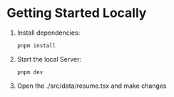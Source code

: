 # Getting Started Locally

1. Install dependencies:

   ```bash
   pnpm install
   ```

2. Start the local Server:

   ```bash
   pnpm dev
   ```

5. Open the ./src/data/resume.tsx and make changes